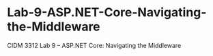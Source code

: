 # Lab-9-ASP.NET-Core-Navigating-the-Middleware
CIDM 3312 Lab 9 – ASP.NET Core: Navigating the Middleware
